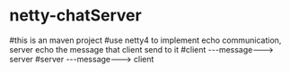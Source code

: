 # netty-chatServer
#this is an maven project
#use netty4 to implement echo communication, server echo the message that client send to it
#client ---message---> server
#server ---message---> client
